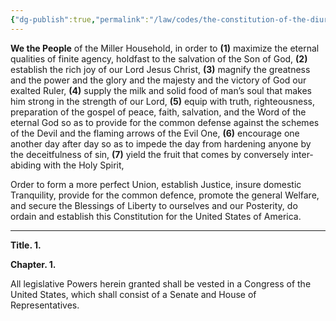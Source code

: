 ```yaml
---
{"dg-publish":true,"permalink":"/law/codes/the-constitution-of-the-diurnal-conduct-of-individual-persons/the-miller-code-of-domestic-regulations/","created":"Nov 16, 2014, 9:25 AM","updated":""}
---
```



**We the People** of the Miller Household, in order to **(1)** maximize the eternal qualities of finite agency, holdfast to the salvation of the Son of God, **(2)** establish the rich joy of our Lord Jesus Christ, **(3)** magnify the greatness and the power and the glory and the majesty and the victory of God our exalted Ruler, **(4)** supply the milk and solid food of man’s soul that makes him strong in the strength of our Lord, **(5)** equip with truth, righteousness, preparation of the gospel of peace, faith, salvation, and the Word of the eternal God so as to provide for the common defense against the schemes of the Devil and the flaming arrows of the Evil One, **(6)** encourage one another day after day so as to impede the day from hardening anyone by the deceitfulness of sin, **(7)** yield the fruit that comes by conversely inter-abiding with the Holy Spirit,

Order to form a more perfect Union, establish Justice, insure domestic Tranquility, provide for the common defence, promote the general Welfare, and secure the Blessings of Liberty to ourselves and our Posterity, do ordain and establish this Constitution for the United States of America.

---

**Title. 1.**

**Chapter. 1.**

All legislative Powers herein granted shall be vested in a Congress of the United States, which shall consist of a Senate and House of Representatives.